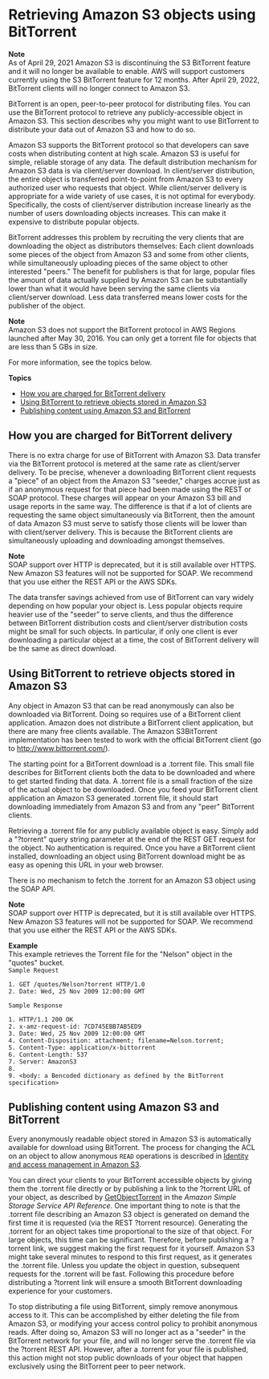 # Retrieving Amazon S3 objects using BitTorrent<a name="S3Torrent"></a>

**Note**  
As of April 29, 2021 Amazon S3 is discontinuing the S3 BitTorrent feature and it will no longer be available to enable\. AWS will support customers currently using the S3 BitTorrent feature for 12 months\. After April 29, 2022, BitTorrent clients will no longer connect to Amazon S3\.

BitTorrent is an open, peer\-to\-peer protocol for distributing files\. You can use the BitTorrent protocol to retrieve any publicly\-accessible object in Amazon S3\. This section describes why you might want to use BitTorrent to distribute your data out of Amazon S3 and how to do so\.

Amazon S3 supports the BitTorrent protocol so that developers can save costs when distributing content at high scale\. Amazon S3 is useful for simple, reliable storage of any data\. The default distribution mechanism for Amazon S3 data is via client/server download\. In client/server distribution, the entire object is transferred point\-to\-point from Amazon S3 to every authorized user who requests that object\. While client/server delivery is appropriate for a wide variety of use cases, it is not optimal for everybody\. Specifically, the costs of client/server distribution increase linearly as the number of users downloading objects increases\. This can make it expensive to distribute popular objects\. 

BitTorrent addresses this problem by recruiting the very clients that are downloading the object as distributors themselves: Each client downloads some pieces of the object from Amazon S3 and some from other clients, while simultaneously uploading pieces of the same object to other interested "peers\." The benefit for publishers is that for large, popular files the amount of data actually supplied by Amazon S3 can be substantially lower than what it would have been serving the same clients via client/server download\. Less data transferred means lower costs for the publisher of the object\.

**Note**  
 Amazon S3 does not support the BitTorrent protocol in AWS Regions launched after May 30, 2016\.
You can only get a torrent file for objects that are less than 5 GBs in size\.

For more information, see the topics below\.

**Topics**
+ [How you are charged for BitTorrent delivery](#S3TorrentCharge)
+ [Using BitTorrent to retrieve objects stored in Amazon S3](#S3TorrentRetrieve)
+ [Publishing content using Amazon S3 and BitTorrent](#S3TorrentPublish)

## How you are charged for BitTorrent delivery<a name="S3TorrentCharge"></a>

There is no extra charge for use of BitTorrent with Amazon S3\. Data transfer via the BitTorrent protocol is metered at the same rate as client/server delivery\. To be precise, whenever a downloading BitTorrent client requests a "piece" of an object from the Amazon S3 "seeder," charges accrue just as if an anonymous request for that piece had been made using the REST or SOAP protocol\. These charges will appear on your Amazon S3 bill and usage reports in the same way\. The difference is that if a lot of clients are requesting the same object simultaneously via BitTorrent, then the amount of data Amazon S3 must serve to satisfy those clients will be lower than with client/server delivery\. This is because the BitTorrent clients are simultaneously uploading and downloading amongst themselves\.

**Note**  
 SOAP support over HTTP is deprecated, but it is still available over HTTPS\. New Amazon S3 features will not be supported for SOAP\. We recommend that you use either the REST API or the AWS SDKs\. 

The data transfer savings achieved from use of BitTorrent can vary widely depending on how popular your object is\. Less popular objects require heavier use of the "seeder" to serve clients, and thus the difference between BitTorrent distribution costs and client/server distribution costs might be small for such objects\. In particular, if only one client is ever downloading a particular object at a time, the cost of BitTorrent delivery will be the same as direct download\.

## Using BitTorrent to retrieve objects stored in Amazon S3<a name="S3TorrentRetrieve"></a>

Any object in Amazon S3 that can be read anonymously can also be downloaded via BitTorrent\. Doing so requires use of a BitTorrent client application\. Amazon does not distribute a BitTorrent client application, but there are many free clients available\. The Amazon S3BitTorrent implementation has been tested to work with the official BitTorrent client \(go to [http://www\.bittorrent\.com/](http://www.bittorrent.com/)\)\.

The starting point for a BitTorrent download is a \.torrent file\. This small file describes for BitTorrent clients both the data to be downloaded and where to get started finding that data\. A \.torrent file is a small fraction of the size of the actual object to be downloaded\. Once you feed your BitTorrent client application an Amazon S3 generated \.torrent file, it should start downloading immediately from Amazon S3 and from any "peer" BitTorrent clients\.

Retrieving a \.torrent file for any publicly available object is easy\. Simply add a "?torrent" query string parameter at the end of the REST GET request for the object\. No authentication is required\. Once you have a BitTorrent client installed, downloading an object using BitTorrent download might be as easy as opening this URL in your web browser\.

There is no mechanism to fetch the \.torrent for an Amazon S3 object using the SOAP API\.

**Note**  
 SOAP support over HTTP is deprecated, but it is still available over HTTPS\. New Amazon S3 features will not be supported for SOAP\. We recommend that you use either the REST API or the AWS SDKs\. 

**Example**  
This example retrieves the Torrent file for the "Nelson" object in the "quotes" bucket\.  
`Sample Request`  

```
1. GET /quotes/Nelson?torrent HTTP/1.0
2. Date: Wed, 25 Nov 2009 12:00:00 GMT
```
`Sample Response`  

```
1. HTTP/1.1 200 OK
2. x-amz-request-id: 7CD745EBB7AB5ED9
3. Date: Wed, 25 Nov 2009 12:00:00 GMT
4. Content-Disposition: attachment; filename=Nelson.torrent;
5. Content-Type: application/x-bittorrent
6. Content-Length: 537
7. Server: AmazonS3
8. 
9. <body: a Bencoded dictionary as defined by the BitTorrent specification>
```

## Publishing content using Amazon S3 and BitTorrent<a name="S3TorrentPublish"></a>

Every anonymously readable object stored in Amazon S3 is automatically available for download using BitTorrent\. The process for changing the ACL on an object to allow anonymous `READ` operations is described in [Identity and access management in Amazon S3](s3-access-control.md)\.

You can direct your clients to your BitTorrent accessible objects by giving them the \.torrent file directly or by publishing a link to the ?torrent URL of your object, as described by [GetObjectTorrent](https://docs.aws.amazon.com/AmazonS3/latest/API/API_GetObjectTorrent.html) in the *Amazon Simple Storage Service API Reference*\. One important thing to note is that the \.torrent file describing an Amazon S3 object is generated on demand the first time it is requested \(via the REST ?torrent resource\)\. Generating the \.torrent for an object takes time proportional to the size of that object\. For large objects, this time can be significant\. Therefore, before publishing a ?torrent link, we suggest making the first request for it yourself\. Amazon S3 might take several minutes to respond to this first request, as it generates the \.torrent file\. Unless you update the object in question, subsequent requests for the \.torrent will be fast\. Following this procedure before distributing a ?torrent link will ensure a smooth BitTorrent downloading experience for your customers\.

To stop distributing a file using BitTorrent, simply remove anonymous access to it\. This can be accomplished by either deleting the file from Amazon S3, or modifying your access control policy to prohibit anonymous reads\. After doing so, Amazon S3 will no longer act as a "seeder" in the BitTorrent network for your file, and will no longer serve the \.torrent file via the ?torrent REST API\. However, after a \.torrent for your file is published, this action might not stop public downloads of your object that happen exclusively using the BitTorrent peer to peer network\.